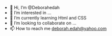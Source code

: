 - 👋 Hi, I’m @Deborahedah
- 👀 I’m interested in ...
- 🌱 I’m currently learning Html and CSS
- 💞️ I’m looking to collaborate on ...
- 📫 How to reach me deborah.edah@yahoo.com

<!---
Deborahedah/Deborahedah is a ✨ special ✨ repository because its `README.md` (this file) appears on your GitHub profile.
You can click the Preview link to take a look at your changes.
--->
